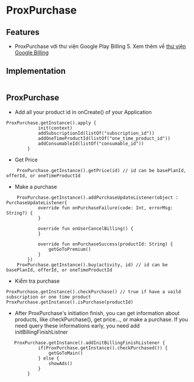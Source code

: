# ProxPurchase

## Features

- ProxPurchase với thư viện Google Play Billing 5. Xem thêm về [thư viện  Google Billing]

## Implementation

```

```


## ProxPurchase
- Add all your product id in onCreate() of your Application

```
ProxPurchase.getInstance().apply {
            init(context)
            addSubscriptionId(listOf("subscription_id"))
            addOneTimeProductId(listOf("one_time_product_id"))
            addConsumableId(listOf("consumable_id"))
        }
```

- Get Price

```
    ProxPurchase.getInstance().getPrice(id) // id can be basePlanId, offerId, or oneTimeProductId

```

- Make a purchase

```
    ProxPurchase.getInstance().addPurchaseUpdateListener(object : PurchaseUpdateListener{
            override fun onPurchaseFailure(code: Int, errorMsg: String?) {
            }

            override fun onUserCancelBilling() {
            }

            override fun onPurchaseSuccess(productId: String) {
                getGoToPremium()
            }
        })
    ProxPurchase.getInstance().buy(activity, id) // id can be basePlanId, offerId, or oneTimeProductId
```

- Kiểm tra purchase

```
ProxPurchase.getInstance().checkPurchase() // true if have a vaild subscription or one time product
ProxPurchase.getInstance().isPurchase(productId)
```

- After ProxPurchase's initiation finish, you can get information about products, like checkPurchase(), get price..., or make a purchase. If you need query these informations early, you need add initBillingFinishListner

```
   ProxPurchase.getInstance().addInitBillingFinishListener {
            if(ProxPurchase.getInstance().checkPurchased()) {
                getGoToMain()
            } else {
                showAds()
            }
        }
```

[thư viện Google Billing]: <https://support.google.com/googleplay/android-developer/answer/12154973?hl=vi&ref_topic=345289>

[đây]: <https://www.figma.com/file/cqG2LMeQvsKliLBKBZEmFq/Document_Remote_Sale?node-id=0%3A1>

[Gulp]: <http://gulpjs.com>

[PlDb]: <https://github.com/joemccann/dillinger/tree/master/plugins/dropbox/README.md>

[PlGh]: <https://github.com/joemccann/dillinger/tree/master/plugins/github/README.md>

[PlGd]: <https://github.com/joemccann/dillinger/tree/master/plugins/googledrive/README.md>

[PlOd]: <https://github.com/joemccann/dillinger/tree/master/plugins/onedrive/README.md>

[PlMe]: <https://github.com/joemccann/dillinger/tree/master/plugins/medium/README.md>

[PlGa]: <https://github.com/RahulHP/dillinger/blob/master/plugins/googleanalytics/README.md>
